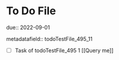 # To Do File

due:: 2022-09-01

metadatafield:: todoTestFile_495_11

- [ ] Task of todoTestFile_495 1 [[Query me]]
